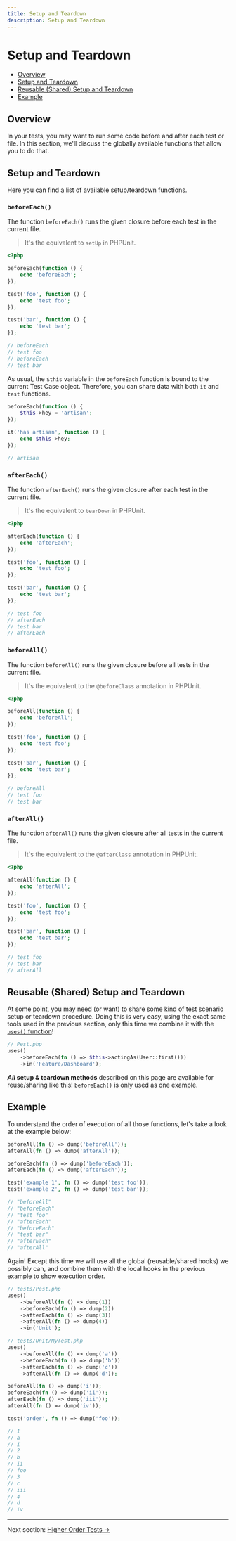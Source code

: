 ```yaml
---
title: Setup and Teardown
description: Setup and Teardown
---
```


# Setup and Teardown

- [Overview](#overview)
- [Setup and Teardown](#setup-and-teardown)
- [Reusable (Shared) Setup and Teardown](#reusable-shared-setup-and-teardown)
- [Example](#example)

<a name="overview"></a>
## Overview

In your tests, you may want to run some code before and after each test or
file. In this section, we'll discuss the globally available
functions that allow you to do that.

<a name="setup-and-teardown"></a>
## Setup and Teardown

Here you can find a list of available setup/teardown functions.

### `beforeEach()`

The function `beforeEach()` runs the given closure before each test
in the current file.

> It's the equivalent to `setUp` in PHPUnit.

```php
<?php

beforeEach(function () {
    echo 'beforeEach';
});

test('foo', function () {
    echo 'test foo';
});

test('bar', function () {
    echo 'test bar';
});

// beforeEach
// test foo
// beforeEach
// test bar
```

As usual, the `$this` variable in the `beforeEach` function
is bound to the current Test Case object. Therefore, you can share data
with both `it` and `test` functions.

```php
beforeEach(function () {
    $this->hey = 'artisan';
});

it('has artisan', function () {
    echo $this->hey;
});

// artisan
```

### `afterEach()`

The function `afterEach()` runs the given closure after each test
in the current file.

> It's the equivalent to `tearDown` in PHPUnit.

```php
<?php

afterEach(function () {
    echo 'afterEach';
});

test('foo', function () {
    echo 'test foo';
});

test('bar', function () {
    echo 'test bar';
});

// test foo
// afterEach
// test bar
// afterEach
```

### `beforeAll()`

The function `beforeAll()` runs the given closure before
all tests in the current file.

> It's the equivalent to the `@beforeClass` annotation in PHPUnit.

```php
<?php

beforeAll(function () {
    echo 'beforeAll';
});

test('foo', function () {
    echo 'test foo';
});

test('bar', function () {
    echo 'test bar';
});

// beforeAll
// test foo
// test bar
```

### `afterAll()`

The function `afterAll()` runs the given closure after
all tests in the current file.

 > It's the equivalent to the `@afterClass` annotation in PHPUnit.

```php
<?php

afterAll(function () {
    echo 'afterAll';
});

test('foo', function () {
    echo 'test foo';
});

test('bar', function () {
    echo 'test bar';
});

// test foo
// test bar
// afterAll
```

<a name="reusable-shared-setup-and-teardown"></a>
## Reusable (Shared) Setup and Teardown

At some point, you may need (or want) to share some kind of test scenario setup
or teardown procedure. Doing this is very easy, using the exact same tools used
in the previous section, only this time we combine it with the
[`uses()` function](/docs/underlying-test-case#uses)!

```php
// Pest.php
uses()
    ->beforeEach(fn () => $this->actingAs(User::first()))
    ->in('Feature/Dashboard');
```

**_All_ setup & teardown methods** described on this page are available for
reuse/sharing like this! `beforeEach()` is only used as one example.

<a name="example"></a>
## Example

To understand the order of execution of all those
functions, let's take a look at the example below:

```php
beforeAll(fn () => dump('beforeAll'));
afterAll(fn () => dump('afterAll'));

beforeEach(fn () => dump('beforeEach'));
afterEach(fn () => dump('afterEach'));

test('example 1', fn () => dump('test foo'));
test('example 2', fn () => dump('test bar'));

// "beforeAll"
// "beforeEach"
// "test foo"
// "afterEach"
// "beforeEach"
// "test bar"
// "afterEach"
// "afterAll"
```

Again! Except this time we will use all the global (reusable/shared hooks) we
possibly can, and combine them with the local hooks in the previous example to
show execution order.

```php
// tests/Pest.php
uses()
    ->beforeAll(fn () => dump(1))
    ->beforeEach(fn () => dump(2))
    ->afterEach(fn () => dump(3))
    ->afterAll(fn () => dump(4))
    ->in('Unit');
```

```php
// tests/Unit/MyTest.php
uses()
    ->beforeAll(fn () => dump('a'))
    ->beforeEach(fn () => dump('b'))
    ->afterEach(fn () => dump('c'))
    ->afterAll(fn () => dump('d'));

beforeAll(fn () => dump('i'));
beforeEach(fn () => dump('ii'));
afterEach(fn () => dump('iii'));
afterAll(fn () => dump('iv'));

test('order', fn () => dump('foo'));

// 1
// a
// i
// 2
// b
// ii
// foo
// 3
// c
// iii
// 4
// d
// iv
```

---

Next section: [Higher Order Tests →](/docs/higher-order-tests)

